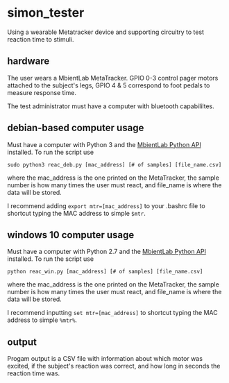 # simon_tester
Using a wearable Metatracker device and supporting circuitry to test reaction time to stimuli.

## hardware
The user wears a MbientLab MetaTracker. GPIO 0-3 control pager motors attached to the subject's legs, GPIO 4 & 5 correspond to foot pedals to measure response time.

The test administrator must have a computer with bluetooth capabililtes.

## debian-based computer usage
Must have a  computer with Python 3 and the [MbientLab Python API](https://mbientlab.com/tutorials/PyLinux.html#metawear) installed. To run the script use

`sudo python3 reac_deb.py [mac_address] [# of samples] [file_name.csv]` 

where the mac_address is the one printed on the MetaTracker, the sample number is how many times the user must react, and file_name is where the data will be stored.

I recommend adding `export mtr=[mac_address]` to your .bashrc file to shortcut typing the MAC address to simple `$mtr`.

## windows 10 computer usage 

Must have a computer with Python 2.7 and the [MbientLab Python API](https://mbientlab.com/tutorials/PyWindows.html) installed. To run the script use

`python reac_win.py [mac_address] [# of samples] [file_name.csv]` 

where the mac_address is the one printed on the MetaTracker, the sample number is how many times the user must react, and file_name is where the data will be stored.

I recommend inputting `set mtr=[mac_address]` to shortcut typing the MAC address to simple `%mtr%`.

## output

Progam output is a CSV file with information about which motor was excited, if the subject's reaction was correct, and how long in seconds the reaction time was.

